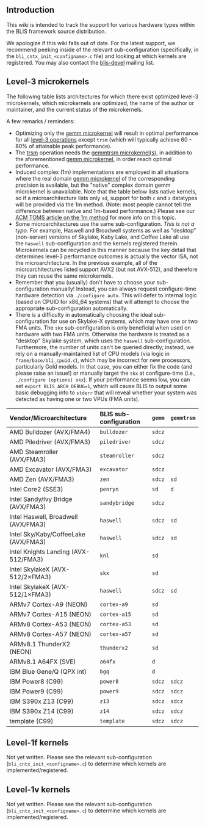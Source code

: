 ## Introduction

This wiki is intended to track the support for various hardware types within the BLIS framework source distribution.

We apologize if this wiki falls out of date. For the latest support, we recommend peeking inside of the relevant sub-configuration (specifically, in the `bli_cntx_init_<configname>.c` file) and looking at which kernels are registered. You may also contact the [blis-devel](http://groups.google.com/group/blis-devel) mailing list.


## Level-3 microkernels

The following table lists architectures for which there exist optimized level-3 microkernels, which microkernels are optimized, the name of the author or maintainer, and the current status of the microkernels.

A few remarks / reminders:
  * Optimizing only the [gemm microkernel](KernelsHowTo.md#gemm-microkernel) will result in optimal performance for all [level-3 operations](BLISTypedAPI#level-3-operations) except `trsm` (which will typically achieve 60 - 80% of attainable peak performance).
  * The [trsm](BLISTypedAPI#trsm) operation needs the [gemmtrsm microkernel(s)](KernelsHowTo.md#gemmtrsm-microkernels), in addition to the aforementioned [gemm microkernel](KernelsHowTo.md#gemm-microkernel), in order reach optimal performance.
  * Induced complex (1m) implementations are employed in all situations where the real domain [gemm microkernel](KernelsHowTo.md#gemm-microkernel) of the corresponding precision is available, but the "native" complex domain gemm microkernel is unavailable. Note that the table below lists native kernels, so if a microarchitecture lists only `sd`, support for both `c` and `z` datatypes will be provided via the 1m method. (Note: most people cannot tell the difference between native and 1m-based performance.) Please see our [ACM TOMS article on the 1m method](https://github.com/flame/blis#citations) for more info on this topic.
  * Some microarchitectures use the same sub-configuration. *This is not a typo.* For example, Haswell and Broadwell systems as well as "desktop" (non-server) versions of Skylake, Kaby Lake, and Coffee Lake all use the `haswell` sub-configuration and the kernels registered therein. Microkernels can be recycled in this manner because the key detail that determines level-3 performance outcomes is actually the vector ISA, not the microarchitecture. In the previous example, all of the microarchitectures listed support AVX2 (but not AVX-512), and therefore they can reuse the same microkernels.
  * Remember that you (usually) don't have to choose your sub-configuration manually! Instead, you can always request configure-time hardware detection via `./configure auto`. This will defer to internal logic (based on CPUID for x86_64 systems) that will attempt to choose the appropriate sub-configuration automatically.
  * There is a difficulty in automatically choosing the ideal sub-configuration for use on Skylake-X systems, which may have one or two FMA units. The `skx` sub-configuration is only beneficial when used on hardware with two FMA units. Otherwise the hardware is treated as a "desktop" Skylake system, which uses the `haswell` sub-configuration. Furthermore, the number of units can't be queried directly; instead, we rely on a manually-maintained list of CPU models (via logic in `frame/base/bli_cpuid.c`), which may be incorrect for new processors, particularly Gold models. In that case, you can either fix the code (and please raise an issue!) or manually target the `skx` at configure-time (i.e., `./configure [options] skx`). If your performance seems low, you can set `export BLIS_ARCH_DEBUG=1`, which will cause BLIS to output some basic debugging info to `stderr` that will reveal whether your system was detected as having one or two VPUs (FMA units).

| Vendor/Microarchitecture             | BLIS sub-configuration | `gemm` | `gemmtrsm` |
|:-------------------------------------|:-----------------------|:-------|:-----------|
| AMD Bulldozer (AVX/FMA4)             | `bulldozer`            | `sdcz` |            |
| AMD Piledriver (AVX/FMA3)            | `piledriver`           | `sdcz` |            |
| AMD Steamroller (AVX/FMA3)           | `steamroller`          | `sdcz` |            |
| AMD Excavator (AVX/FMA3)             | `excavator`            | `sdcz` |            |
| AMD Zen (AVX/FMA3)                   | `zen`                  | `sdcz` |  `sd`      |
| Intel Core2 (SSE3)                   | `penryn`               | `sd`   |  `d`       |
| Intel Sandy/Ivy Bridge (AVX/FMA3)    | `sandybridge`          | `sdcz` |            |
| Intel Haswell, Broadwell (AVX/FMA3)  | `haswell`              | `sdcz` |  `sd`      |
| Intel Sky/Kaby/CoffeeLake (AVX/FMA3) | `haswell`              | `sdcz` |  `sd`      |
| Intel Knights Landing (AVX-512/FMA3) | `knl`                  | `sd`   |            |
| Intel SkylakeX (AVX-512/2×FMA3)      | `skx`                  | `sd`   |            |
| Intel SkylakeX (AVX-512/1×FMA3)      | `haswell`              | `sdcz` |  `sd`      |
| ARMv7 Cortex-A9 (NEON)               | `cortex-a9`            | `sd`   |            |
| ARMv7 Cortex-A15 (NEON)              | `cortex-a15`           | `sd`   |            |
| ARMv8 Cortex-A53 (NEON)              | `cortex-a53`           | `sd`   |            |
| ARMv8 Cortex-A57 (NEON)              | `cortex-a57`           | `sd`   |            |
| ARMv8.1 ThunderX2 (NEON)             | `thunderx2`            | `sd`   |            |
| ARMv8.1 A64FX (SVE)                  | `a64fx`                | `d`    |            |
| IBM Blue Gene/Q (QPX int)            | `bgq`                  |  `d`   |            |
| IBM Power8 (C99)                     | `power8`               | `sdcz` | `sdcz`     |
| IBM Power9 (C99)                     | `power9`               | `sdcz` | `sdcz`     |
| IBM S390x Z13 (C99)                  | `z13`                  | `sdcz` | `sdcz`     |
| IBM S390x Z14 (C99)                  | `z14`                  | `sdcz` | `sdcz`     |
| template (C99)                       | `template`             | `sdcz` | `sdcz`     |

## Level-1f kernels

Not yet written. Please see the relevant sub-configuration (`bli_cntx_init_<configname>.c`) to determine which kernels are implemented/registered.

## Level-1v kernels

Not yet written. Please see the relevant sub-configuration (`bli_cntx_init_<configname>.c`) to determine which kernels are implemented/registered.
